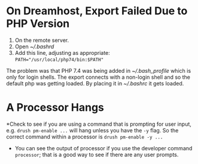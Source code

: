 # On Dreamhost, Export Failed Due to PHP Version

1. On the remote server.
2. Open _~/.bashrd_
3. Add this line, adjusting as appropriate: `PATH="/usr/local/php74/bin:$PATH"`

The problem was that PHP 7.4 was being added in _~/.bash_profile_ which is only for login shells. The export connects with a non-login shell and so the default php was getting loaded. By placing it in _~/.bashrc_ it gets loaded.

# A Processor Hangs

*Check to see if you are using a command that is prompting for user input, e.g. `drush pm-enable ...` will hang unless you have the `-y` flag. So the correct command within a processor is `drush pm-enable -y ...`

* You can see the output of processor if you use the developer command `processor`; that is a good way to see if there are any user prompts.
